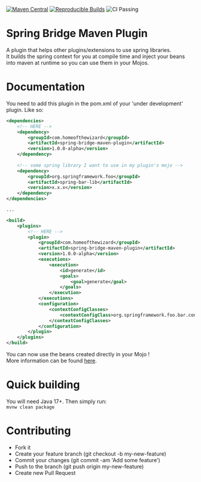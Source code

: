 ﻿[![Maven Central](https://img.shields.io/maven-central/v/com.homeofthewizard/spring-bridge-maven-plugin?color=orange)](https://search.maven.org/artifact/com.homeofthewizard/spring-bridge-maven-plugin)
[![Reproducible Builds](https://img.shields.io/badge/Reproducible_Builds-ok-green?labelColor=blue)](https://github.com/jvm-repo-rebuild/reproducible-central/blob/master/content/org/apache/maven/maven/README.md)
![CI Passing](https://github.com/homeofthewizard/spring-bridge-maven-plugin/actions/workflows/maven-build.yml/badge.svg)

# Spring Bridge Maven Plugin
A plugin that helps other plugins/extensions to use spring libraries.  
It builds the spring context for you at compile time and inject your beans into maven at runtime so you can use them in your Mojos.

# Documentation
You need to add this plugin in the pom.xml of your 'under development' plugin. Like so:
```xml
<dependencies>
    <!-- HERE -->
    <dependency>
        <groupId>com.homeofthewizard</groupId>
        <artifactId>spring-bridge-maven-plugin</artifactId>
        <version>1.0.0-alpha</version>
    </dependency>
    
    <!-- some spring library I want to use in my plugin's mojo -->
    <dependency>
        <groupId>org.springframework.foo</groupId>
        <artifactId>spring-bar-lib</artifactId>
        <version>x.x.x</version>
    </dependency>
</dependencies>

...

<build>
    <plugins>
        <!-- HERE -->
        <plugin>
            <groupId>com.homeofthewizard</groupId>
            <artifactId>spring-bridge-maven-plugin</artifactId>
            <version>1.0.0-alpha</version>
            <executions>
                <execution>
                    <id>generate</id>
                    <goals>
                        <goal>generate</goal>
                    </goals>
                </execution>
            </executions>
            <configuration>
                <contextConfigClasses>
                    <contextConfigClass>org.springframework.foo.bar.config.SomeBeansConfiguration</contextConfigClass>
                </contextConfigClasses>
            </configuration>
        </plugin>
    </plugins>
</build>
```
You can now use the beans created directly in your Mojo !  
More information can be found [here](https://homeofthewizard.github.io/spring-bridge-maven-plugin/).

# Quick building
You will need Java 17+. Then simply run:  
`mvnw clean package`

# Contributing
* Fork it 
* Create your feature branch (git checkout -b my-new-feature)
* Commit your changes (git commit -am 'Add some feature')
* Push to the branch (git push origin my-new-feature)
* Create new Pull Request
